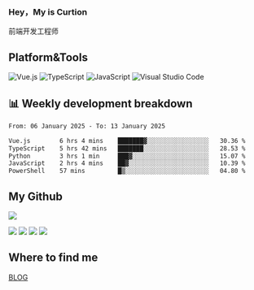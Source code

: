 ### Hey，My is Curtion
前端开发工程师
## Platform&Tools

![Vue.js](https://img.shields.io/badge/-Vue.js-4FC08D?style=flat-square&logo=Vue.js&logoColor=white)
![TypeScript](https://img.shields.io/badge/-TypeScript-007ACC?style=flat-square&logo=typescript&logoColor=white)
![JavaScript](https://img.shields.io/badge/-JavaScript-F7DF1E?style=flat-square&logo=javascript&logoColor=black)
![Visual Studio Code](https://img.shields.io/badge/-VSCode-007ACC?style=flat-square&logo=Visual-Studio-Code&logoColor=white)

## 📊 Weekly development breakdown

<!--START_SECTION:waka-->

```txt
From: 06 January 2025 - To: 13 January 2025

Vue.js        6 hrs 4 mins    ███████▓░░░░░░░░░░░░░░░░░   30.36 %
TypeScript    5 hrs 42 mins   ███████░░░░░░░░░░░░░░░░░░   28.53 %
Python        3 hrs 1 min     ███▓░░░░░░░░░░░░░░░░░░░░░   15.07 %
JavaScript    2 hrs 4 mins    ██▓░░░░░░░░░░░░░░░░░░░░░░   10.39 %
PowerShell    57 mins         █▒░░░░░░░░░░░░░░░░░░░░░░░   04.80 %
```

<!--END_SECTION:waka-->

## My Github

![](http://github-profile-summary-cards.vercel.app/api/cards/profile-details?username=curtion&theme=nord_bright)

![](http://github-profile-summary-cards.vercel.app/api/cards/stats?username=curtion&theme=nord_bright)
![](http://github-profile-summary-cards.vercel.app/api/cards/productive-time?username=curtion&theme=nord_bright&utcOffset=8)
![](http://github-profile-summary-cards.vercel.app/api/cards/repos-per-language?username=curtion&theme=nord_bright)
![](http://github-profile-summary-cards.vercel.app/api/cards/most-commit-language?username=curtion&theme=nord_bright)

## Where to find me

[BLOG](https://blog.3gxk.net)
